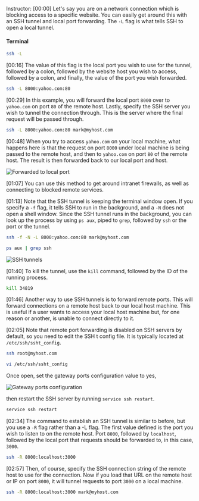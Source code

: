 Instructor: [00:00] Let's say you are on a network connection which is blocking access to a specific website. You can easily get around this with an SSH tunnel and local port forwarding. The `-L` flag is what tells SSH to open a local tunnel.

#### Terminal 

```bash
ssh -L 
```
[00:16] The value of this flag is the local port you wish to use for the tunnel, followed by a colon, followed by the website host you wish to access, followed by a colon, and finally, the value of the port you wish forwarded.

```bash
ssh -L 8000:yahoo.com:80
```

[00:29] In this example, you will forward the local port `8000` over to `yahoo.com` on port `80` of the remote host. Lastly, specify the SSH server you wish to tunnel the connection through. This is the server where the final request will be passed through.

```bash
ssh -L 8000:yahoo.com:80 mark@myhost.com
```
[00:48] When you try to access `yahoo.com` on your local machine, what happens here is that the request on port `8000` under local machine is being passed to the remote host, and then to `yahoo.com` on port `80` of the remote host. The result is then forwarded back to our local port and host.

![Forwarded to local port](https://res.cloudinary.com/dg3gyk0gu/image/upload/v1553630066/transcript-images/onfigure-local-and-remote-port-forwarding-with-an-ssh-tunnel-fowarded-local-port.png)

[01:07] You can use this method to get around intranet firewalls, as well as connecting to blocked remote services.

[01:13] Note that the SSH tunnel is keeping the terminal window open. If you specify a `-f` flag, it tells SSH to run in the background, and a `-N` does not open a shell window. Since the SSH tunnel runs in the background, you can look up the process by using `ps aux`, piped to `grep`, followed by `ssh` or the port or the tunnel.

```bash
ssh -f -N -L 8000:yahoo.com:80 mark@myhost.com

ps aux | grep ssh
```

![SSH tunnels](https://res.cloudinary.com/dg3gyk0gu/image/upload/v1553630065/transcript-images/configure-local-and-remote-port-forwarding-with-an-ssh-tunnel-ssh-tunnels.png)

[01:40] To kill the tunnel, use the `kill` command, followed by the ID of the running process.

```bash
kill 34819
```
[01:46] Another way to use SSH tunnels is to forward remote ports. This will forward connections on a remote host back to our local host machine. This is useful if a user wants to access your local host machine but, for one reason or another, is unable to connect directly to it.

[02:05] Note that remote port forwarding is disabled on SSH servers by default, so you need to edit the SSH t config file. It is typically located at `/etc/ssh/ssht_config`.

```bash
ssh root@myhost.com

vi /etc/ssh/ssht_config
```
Once open, set the gateway ports configuration value to yes,

![Gateway ports configuration](https://res.cloudinary.com/dg3gyk0gu/image/upload/v1553630065/transcript-images/configure-local-and-remote-port-forwarding-with-an-ssh-tunnel-gateway-port-config.png)

then restart the SSH server by running `service ssh restart`.

```bash
service ssh restart
```
[02:34] The command to establish an SSH tunnel is similar to before, but you use a `-R` flag rather than a -L flag. The first value defined is the port you wish to listen to on the remote host. Port `8000`, followed by `localhost`, followed by the local port that requests should be forwarded to, in this case, `3000`.

```bash
ssh -R 8000:localhost:3000
```
[02:57] Then, of course, specify the SSH connection string of the remote host to use for the connection. Now if you load that URL on the remote host or IP on port `8000`, it will tunnel requests to port `3000` on a local machine.

```bash
ssh -R 8000:localhost:3000 mark@myhost.com
```